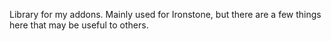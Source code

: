 Library for my addons. Mainly used for Ironstone, but there are a few things here that may be useful to others.
